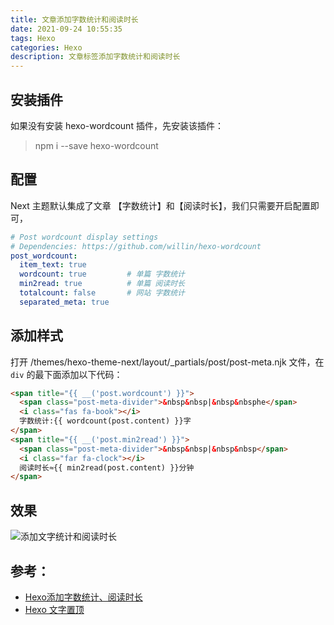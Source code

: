 ```yaml
---
title: 文章添加字数统计和阅读时长
date: 2021-09-24 10:55:35
tags: Hexo
categories: Hexo
description: 文章标签添加字数统计和阅读时长
---
```

## 安装插件
如果没有安装 hexo-wordcount 插件，先安装该插件：

> npm i --save hexo-wordcount

## 配置
Next 主题默认集成了文章 【字数统计】和【阅读时长】，我们只需要开启配置即可，
```yaml
# Post wordcount display settings
# Dependencies: https://github.com/willin/hexo-wordcount
post_wordcount:
  item_text: true
  wordcount: true         # 单篇 字数统计
  min2read: true          # 单篇 阅读时长
  totalcount: false       # 网站 字数统计
  separated_meta: true
```

## 添加样式
打开 /themes/hexo-theme-next/layout/_partials/post/post-meta.njk 文件，在  `div` 的最下面添加以下代码：
```html
<span title="{{ __('post.wordcount') }}">
  <span class="post-meta-divider">&nbsp&nbsp|&nbsp&nbsphe</span>
  <i class="fas fa-book"></i>
  字数统计:{{ wordcount(post.content) }}字
</span>
<span title="{{ __('post.min2read') }}">
  <span class="post-meta-divider">&nbsp&nbsp|&nbsp&nbsp</span>
  <i class="far fa-clock"></i>
  阅读时长≈{{ min2read(post.content) }}分钟
</span>

```

## 效果
![添加文字统计和阅读时长](https://gitee.com/lingzhexi/blogImage/raw/master/2021/09/24/202109241103762.png)


## 参考：
 - [Hexo添加字数统计、阅读时长](https://www.jianshu.com/p/baea8c95e39b)
 - [Hexo 文字置顶](https://lingzhexi.github.io/2021/09/24/文章置顶/)
